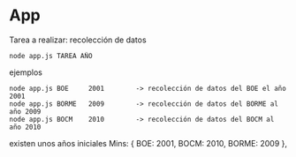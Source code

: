 # App

Tarea a realizar: recolección de datos

	node app.js TAREA AÑO

ejemplos
	
	node app.js BOE 	2001		-> recolección de datos del BOE el año	2001
	node app.js BORME	2009		-> recolección de datos del BORME al año 2009
	node app.js BOCM	2010		-> recolección de datos del BOCM al año 2010

existen unos años iniciales
	Mins: { BOE: 2001, BOCM: 2010, BORME: 2009 },


